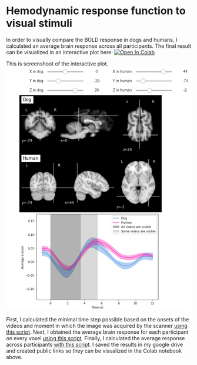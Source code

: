 # Hemodynamic response function to visual stimuli

In order to visually compare the BOLD response in dogs and humans, I calculated an average brain response across all participants. 
The final result can be visualized in an interactive plot here:
[![Open In Colab](https://colab.research.google.com/assets/colab-badge.svg)](HRF_to_visual_stimuli.ipynb)

This is screenshoot of the interactive plot.
![Example](InteractivePlotExample.png)

First, I calculated the minimal time step possible based on the onsets of the videos and moment in which the image was acquired by the scanner [using this script](gettingTimeStep.m). Next, I obtained the average brain response for each participant on every voxel [using this script](calculateHRFByParticipant.m). Finally, I calculated the average response across participants [with this script](gettingBOLD_average.m). I saved the results in my google drive and created public links so they can be visualized in the Colab notebook above.

